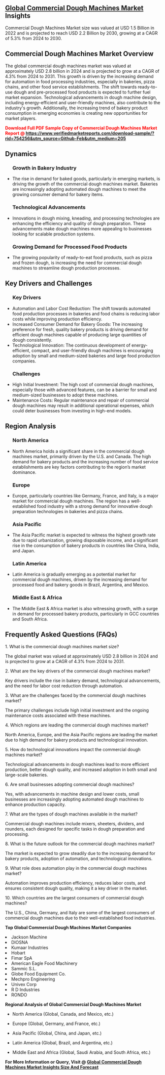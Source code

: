 <h2><a href="https://www.verifiedmarketreports.com/download-sample/?rid=754256&amp;utm_source=Github&amp;utm_medium=205" target="_blank">Global Commercial Dough Machines Market</a> Insights</h2><p>Commercial Dough Machines Market size was valued at USD 1.5 Billion in 2022 and is projected to reach USD 2.2 Billion by 2030, growing at a CAGR of 5.3% from 2024 to 2030.</p><p> <h2>Commercial Dough Machines Market Overview</h2> <p>The global commercial dough machines market was valued at approximately USD 2.8 billion in 2024 and is projected to grow at a CAGR of 4.3% from 2024 to 2031. This growth is driven by the increasing demand for automation in food processing industries, especially in bakeries, pizza chains, and other food service establishments. The shift towards ready-to-use dough and pre-processed food products is expected to further fuel market expansion. Technological advancements in dough machine design, including energy-efficient and user-friendly machines, also contribute to the industry's growth. Additionally, the increasing trend of bakery product consumption in emerging economies is creating new opportunities for market players.</p> <p><strong><p><span class=""><span style="color: #ff0000;"><strong>Download Full PDF Sample Copy of Commercial Dough Machines Market Report</strong> @ </span><a href="https://www.verifiedmarketreports.com/download-sample/?rid=754256&amp;utm_source=Github-Feb&amp;utm_medium=205" target="_blank">https://www.verifiedmarketreports.com/download-sample/?rid=754256&amp;utm_source=Github-Feb&amp;utm_medium=205</a></span></p></strong></p> <h2>Dynamics</h2> <ul> <h3>Growth in Bakery Industry</h3> <li>The rise in demand for baked goods, particularly in emerging markets, is driving the growth of the commercial dough machines market. Bakeries are increasingly adopting automated dough machines to meet the growing consumer demand for bakery items.</li> <h3>Technological Advancements</h3> <li>Innovations in dough mixing, kneading, and processing technologies are enhancing the efficiency and quality of dough preparation. These advancements make dough machines more appealing to businesses looking for scalable production systems.</li> <h3>Growing Demand for Processed Food Products</h3> <li>The growing popularity of ready-to-eat food products, such as pizza and frozen dough, is increasing the need for commercial dough machines to streamline dough production processes.</li> </ul> <h2>Key Drivers and Challenges</h2> <ul> <h3>Key Drivers</h3> <li>Automation and Labor Cost Reduction: The shift towards automated food production processes in bakeries and food chains is reducing labor costs while improving production efficiency.</li> <li>Increased Consumer Demand for Bakery Goods: The increasing preference for fresh, quality bakery products is driving demand for efficient dough machines capable of producing large quantities of dough consistently.</li> <li>Technological Innovation: The continuous development of energy-efficient, compact, and user-friendly dough machines is encouraging adoption by small and medium-sized bakeries and large food production companies.</li> <h3>Challenges</h3> <li>High Initial Investment: The high cost of commercial dough machines, especially those with advanced features, can be a barrier for small and medium-sized businesses to adopt these machines.</li> <li>Maintenance Costs: Regular maintenance and repair of commercial dough machines may result in additional operational expenses, which could deter businesses from investing in high-end models.</li> </ul> <h2>Region Analysis</h2> <ul> <h3>North America</h3> <li>North America holds a significant share in the commercial dough machines market, primarily driven by the U.S. and Canada. The high demand for bakery products and the increasing number of food service establishments are key factors contributing to the region’s market dominance.</li> <h3>Europe</h3> <li>Europe, particularly countries like Germany, France, and Italy, is a major market for commercial dough machines. The region has a well-established food industry with a strong demand for innovative dough preparation technologies in bakeries and pizza chains.</li> <h3>Asia Pacific</h3> <li>The Asia Pacific market is expected to witness the highest growth rate due to rapid urbanization, growing disposable income, and a significant rise in the consumption of bakery products in countries like China, India, and Japan.</li> <h3>Latin America</h3> <li>Latin America is gradually emerging as a potential market for commercial dough machines, driven by the increasing demand for processed food and bakery goods in Brazil, Argentina, and Mexico.</li> <h3>Middle East & Africa</h3> <li>The Middle East & Africa market is also witnessing growth, with a surge in demand for processed bakery products, particularly in GCC countries and South Africa.</li> </ul> <h2>Frequently Asked Questions (FAQs)</h2> <p>1. What is the commercial dough machines market size? </p> <p>The global market was valued at approximately USD 2.8 billion in 2024 and is projected to grow at a CAGR of 4.3% from 2024 to 2031.</p> <p>2. What are the key drivers of the commercial dough machines market? </p> <p>Key drivers include the rise in bakery demand, technological advancements, and the need for labor cost reduction through automation.</p> <p>3. What are the challenges faced by the commercial dough machines market? </p> <p>The primary challenges include high initial investment and the ongoing maintenance costs associated with these machines.</p> <p>4. Which regions are leading the commercial dough machines market? </p> <p>North America, Europe, and the Asia Pacific regions are leading the market due to high demand for bakery products and technological innovation.</p> <p>5. How do technological innovations impact the commercial dough machines market? </p> <p>Technological advancements in dough machines lead to more efficient production, better dough quality, and increased adoption in both small and large-scale bakeries.</p> <p>6. Are small businesses adopting commercial dough machines? </p> <p>Yes, with advancements in machine design and lower costs, small businesses are increasingly adopting automated dough machines to enhance production capacity.</p> <p>7. What are the types of dough machines available in the market? </p> <p>Commercial dough machines include mixers, sheeters, dividers, and rounders, each designed for specific tasks in dough preparation and processing.</p> <p>8. What is the future outlook for the commercial dough machines market? </p> <p>The market is expected to grow steadily due to the increasing demand for bakery products, adoption of automation, and technological innovations.</p> <p>9. What role does automation play in the commercial dough machines market? </p> <p>Automation improves production efficiency, reduces labor costs, and ensures consistent dough quality, making it a key driver in the market.</p> <p>10. Which countries are the largest consumers of commercial dough machines? </p> <p>The U.S., China, Germany, and Italy are some of the largest consumers of commercial dough machines due to their well-established food industries.</p> </p><p><strong>Top Global Commercial Dough Machines Market Companies</strong></p><div data-test-id=""><p><li>Jackson Machine</li><li> DIOSNA</li><li> Kumaar Industries</li><li> Hobart</li><li> Fimar SpA</li><li> American Eagle Food Machinery</li><li> Sammic S.L.</li><li> Globe Food Equipment Co.</li><li> Mechpro Engineering</li><li> Univex Corp</li><li> R D Industries</li><li> RONDO</li></p><div><strong>Regional Analysis of&nbsp;Global Commercial Dough Machines Market</strong></div><ul><li dir="ltr"><p dir="ltr">North America&nbsp;(Global, Canada, and Mexico, etc.)</p></li><li dir="ltr"><p dir="ltr">Europe (Global, Germany, and France, etc.)</p></li><li dir="ltr"><p dir="ltr">Asia Pacific&nbsp;(Global, China, and Japan, etc.)</p></li><li dir="ltr"><p dir="ltr">Latin America&nbsp;(Global, Brazil, and Argentina, etc.)</p></li><li dir="ltr">Middle East and Africa&nbsp;(Global, Saudi Arabia, and South Africa, etc.)</li></ul><p><strong>For More Information or Query, Visit @&nbsp;</strong><strong><a href="https://www.verifiedmarketreports.com/product/commercial-dough-machines-market/?utm_source=Github&amp;utm_medium=205" target="_blank">Global Commercial Dough Machines Market Insights Size And Forecast</a></strong></p></div>
